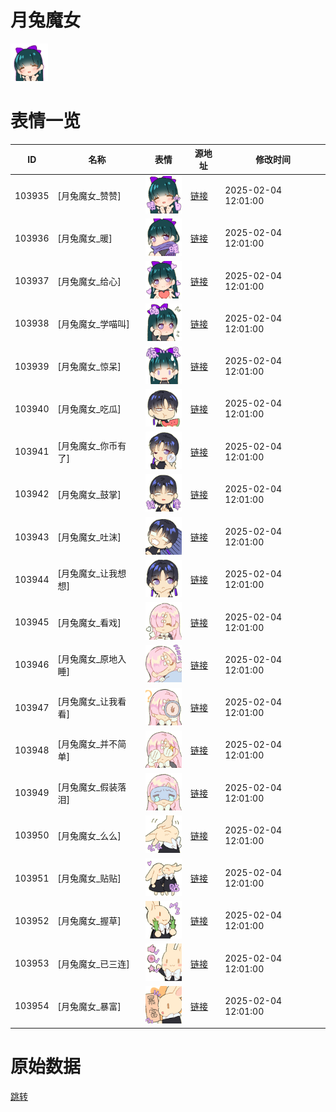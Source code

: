 # 月兔魔女

<img src="./cover.png" height="60" alt="cover" />

# 表情一览

|ID|名称|表情|源地址|修改时间|
|----|----|----|----|----|
|103935|[月兔魔女_赞赞]|<img src="./pic/103935_%5B月兔魔女_赞赞%5D.png" height="60" alt="赞赞"/>|[链接](https://i0.hdslb.com/bfs/garb/24b8c3763155d9687a8384dfec414064cad1c5f2.png)|2025-02-04 12:01:00|
|103936|[月兔魔女_暖]|<img src="./pic/103936_%5B月兔魔女_暖%5D.png" height="60" alt="暖"/>|[链接](https://i0.hdslb.com/bfs/garb/8396dcccdb53a9a6de1697db883bc9f39801a66f.png)|2025-02-04 12:01:00|
|103937|[月兔魔女_给心]|<img src="./pic/103937_%5B月兔魔女_给心%5D.png" height="60" alt="给心"/>|[链接](https://i0.hdslb.com/bfs/garb/e233204ee52b514349b4b65daeeea7db95f88a22.png)|2025-02-04 12:01:00|
|103938|[月兔魔女_学喵叫]|<img src="./pic/103938_%5B月兔魔女_学喵叫%5D.png" height="60" alt="学喵叫"/>|[链接](https://i0.hdslb.com/bfs/garb/8aa7a33e64be8d515818bfc38765ec4db44e5b4f.png)|2025-02-04 12:01:00|
|103939|[月兔魔女_惊呆]|<img src="./pic/103939_%5B月兔魔女_惊呆%5D.png" height="60" alt="惊呆"/>|[链接](https://i0.hdslb.com/bfs/garb/162c6051d181886f5e62998dcc0d9c8eda6809da.png)|2025-02-04 12:01:00|
|103940|[月兔魔女_吃瓜]|<img src="./pic/103940_%5B月兔魔女_吃瓜%5D.png" height="60" alt="吃瓜"/>|[链接](https://i0.hdslb.com/bfs/garb/94a00beff510747f40550d775d99b2105a2681fa.png)|2025-02-04 12:01:00|
|103941|[月兔魔女_你币有了]|<img src="./pic/103941_%5B月兔魔女_你币有了%5D.png" height="60" alt="你币有了"/>|[链接](https://i0.hdslb.com/bfs/garb/eda74b78efe91d5abdc4559f64d71dbf281a979f.png)|2025-02-04 12:01:00|
|103942|[月兔魔女_鼓掌]|<img src="./pic/103942_%5B月兔魔女_鼓掌%5D.png" height="60" alt="鼓掌"/>|[链接](https://i0.hdslb.com/bfs/garb/4faedad696c899d2738e64335efafee38260b3dc.png)|2025-02-04 12:01:00|
|103943|[月兔魔女_吐沫]|<img src="./pic/103943_%5B月兔魔女_吐沫%5D.png" height="60" alt="吐沫"/>|[链接](https://i0.hdslb.com/bfs/garb/615fd8e85922452512cce4dcbb75034b5a8b5caa.png)|2025-02-04 12:01:00|
|103944|[月兔魔女_让我想想]|<img src="./pic/103944_%5B月兔魔女_让我想想%5D.png" height="60" alt="让我想想"/>|[链接](https://i0.hdslb.com/bfs/garb/8edf3546bcf59b88759a61fb6c680b6c2383b959.png)|2025-02-04 12:01:00|
|103945|[月兔魔女_看戏]|<img src="./pic/103945_%5B月兔魔女_看戏%5D.png" height="60" alt="看戏"/>|[链接](https://i0.hdslb.com/bfs/garb/76439ad2fb8c705a7f7418111739b027b93f16d4.png)|2025-02-04 12:01:00|
|103946|[月兔魔女_原地入睡]|<img src="./pic/103946_%5B月兔魔女_原地入睡%5D.png" height="60" alt="原地入睡"/>|[链接](https://i0.hdslb.com/bfs/garb/452df4de85bbeffbb16b07d5bad47ac6be76434e.png)|2025-02-04 12:01:00|
|103947|[月兔魔女_让我看看]|<img src="./pic/103947_%5B月兔魔女_让我看看%5D.png" height="60" alt="让我看看"/>|[链接](https://i0.hdslb.com/bfs/garb/7b96b02654a3609b7e35fc90930ee0ce4015a849.png)|2025-02-04 12:01:00|
|103948|[月兔魔女_并不简单]|<img src="./pic/103948_%5B月兔魔女_并不简单%5D.png" height="60" alt="并不简单"/>|[链接](https://i0.hdslb.com/bfs/garb/497b09b13ded716bf84133bc5c703c3994efca8a.png)|2025-02-04 12:01:00|
|103949|[月兔魔女_假装落泪]|<img src="./pic/103949_%5B月兔魔女_假装落泪%5D.png" height="60" alt="假装落泪"/>|[链接](https://i0.hdslb.com/bfs/garb/c7b2b0c378d64021874a0c80a76fee770eb24c7c.png)|2025-02-04 12:01:00|
|103950|[月兔魔女_么么]|<img src="./pic/103950_%5B月兔魔女_么么%5D.png" height="60" alt="么么"/>|[链接](https://i0.hdslb.com/bfs/garb/a6db4886326e50acbcd9162a31ab0291bb456f7c.png)|2025-02-04 12:01:00|
|103951|[月兔魔女_贴贴]|<img src="./pic/103951_%5B月兔魔女_贴贴%5D.png" height="60" alt="贴贴"/>|[链接](https://i0.hdslb.com/bfs/garb/a6f0801f84defb5cbe15aa13a7b5b0b21f2d60bf.png)|2025-02-04 12:01:00|
|103952|[月兔魔女_握草]|<img src="./pic/103952_%5B月兔魔女_握草%5D.png" height="60" alt="握草"/>|[链接](https://i0.hdslb.com/bfs/garb/e6420f6d144cfa72ab1af47507dc53043ab5c259.png)|2025-02-04 12:01:00|
|103953|[月兔魔女_已三连]|<img src="./pic/103953_%5B月兔魔女_已三连%5D.png" height="60" alt="已三连"/>|[链接](https://i0.hdslb.com/bfs/garb/1a5dd6a257b12c0b757bc8079f789c8a485b7b3e.png)|2025-02-04 12:01:00|
|103954|[月兔魔女_暴富]|<img src="./pic/103954_%5B月兔魔女_暴富%5D.png" height="60" alt="暴富"/>|[链接](https://i0.hdslb.com/bfs/garb/849dcb9b925f40eecbaec169d03f09b08628ba99.png)|2025-02-04 12:01:00|

# 原始数据

[跳转](./raw.json)

